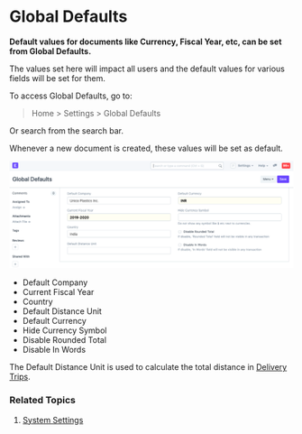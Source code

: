 
# Global Defaults


**Default values for documents like Currency, Fiscal Year, etc, can be set from Global Defaults.**


The values set here will impact all users and the default values for various fields will be set for them.


To access Global Defaults, go to:



> 
> Home > Settings > Global Defaults
> 
> 
> 


Or search from the search bar.


Whenever a new document is created, these values will be set as default.


![Global Defaults](/files/global-defaults.png)


* Default Company
* Current Fiscal Year
* Country
* Default Distance Unit
* Default Currency
* Hide Currency Symbol
* Disable Rounded Total
* Disable In Words


The Default Distance Unit is used to calculate the total distance in [Delivery Trips](/docs/v13/user/manual/en/stock/delivery-trip).


### Related Topics


1. [System Settings](/docs/v13/user/manual/en/setting-up/settings/system-settings)


